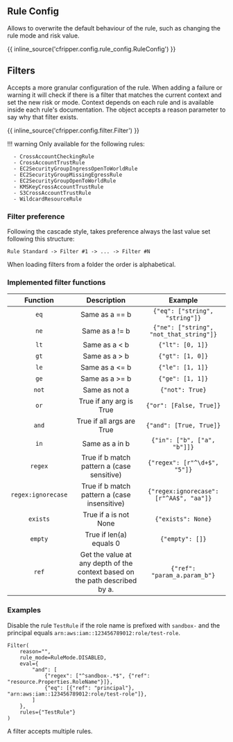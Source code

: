 ## Rule Config
Allows to overwrite the default behaviour of the rule, such as changing the rule mode and risk value.
 
{{ inline_source('cfripper.config.rule_config.RuleConfig') }}

## Filters
Accepts a more granular configuration of the rule. 
When adding a failure or warning it will check if there is a filter that matches the current context and set the new 
risk or mode. Context depends on each rule and is available inside each rule's documentation.
The object accepts a reason parameter to say why that filter exists.

{{ inline_source('cfripper.config.filter.Filter') }}

!!! warning
    Only available for the following rules: 
    
      - CrossAccountCheckingRule
      - CrossAccountTrustRule
      - EC2SecurityGroupIngressOpenToWorldRule
      - EC2SecurityGroupMissingEgressRule
      - EC2SecurityGroupOpenToWorldRule
      - KMSKeyCrossAccountTrustRule
      - S3CrossAccountTrustRule
      - WildcardResourceRule
      
### Filter preference

Following the cascade style, takes preference always the last value set following this structure:

```
Rule Standard -> Filter #1 -> ... -> Filter #N
```
When loading filters from a folder the order is alphabetical.
 

### Implemented filter functions
|  Function           |   Description                                                               |  Example                                | 
|:-------------------:|:---------------------------------------------------------------------------:|:---------------------------------------:|
| `eq`                | Same as a == b                                                              | `{"eq": ["string", "string"]}`          |
| `ne`                | Same as a != b                                                              | `{"ne": ["string", "not_that_string"]}` |
| `lt`                | Same as a < b                                                               | `{"lt": [0, 1]}`                        |
| `gt`                | Same as a > b                                                               | `{"gt": [1, 0]}`                        |
| `le`                | Same as a <= b                                                              | `{"le": [1, 1]}`                        |
| `ge`                | Same as a >= b                                                              | `{"ge": [1, 1]}`                        |
| `not`               | Same as not a                                                               | `{"not": True}`                         |
| `or`                | True if any arg is True                                                     | `{"or": [False, True]}`                 |
| `and`               | True if all args are True                                                   | `{"and": [True, True]}`                 |
| `in`                | Same as a in b                                                              | `{"in": ["b", ["a", "b"]]}`             |
| `regex`             | True if b match pattern a (case sensitive)                                  | `{"regex": [r"^\d+$", "5"]}`            |
| `regex:ignorecase`  | True if b match pattern a (case insensitive)                                | `{"regex:ignorecase": [r"^AA$", "aa"]}` |
| `exists`            | True if a is not None                                                       | `{"exists": None}`                      |
| `empty`             | True if len(a) equals 0                                                     | `{"empty": []}`                         |
| `ref`               | Get the value at any depth of the context based on the path described by a. | `{"ref": "param_a.param_b"}`            |

### Examples

Disable the rule `TestRule` if the role name is prefixed with `sandbox-` and the principal equals `arn:aws:iam::123456789012:role/test-role`.
```python3
Filter(
    reason="",
    rule_mode=RuleMode.DISABLED,
    eval={
        "and": [
            {"regex": ["^sandbox-.*$", {"ref": "resource.Properties.RoleName"}]},
            {"eq": [{"ref": "principal"}, "arn:aws:iam::123456789012:role/test-role"]},
        ]
    },
    rules={"TestRule"}
)
```

A filter accepts multiple rules.

